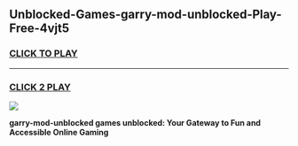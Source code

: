 
## Unblocked-Games-garry-mod-unblocked-Play-Free-4vjt5
<h3>
<a href="https://premium76.site?title=garry-mod-unblocked&ref=18A1">CLICK TO PLAY</a></h3>
<hr>

<h3>
<a href="https://premium76.site?title=garry-mod-unblocked&ref=18A1">CLICK 2 PLAY</a>
  
</h3>

<a href="https://premium76.site?title=garry-mod-unblocked&ref=18A1"><img src="https://clearcache.store/games.png"></a>


**garry-mod-unblocked games unblocked: Your Gateway to Fun and Accessible Online Gaming**
